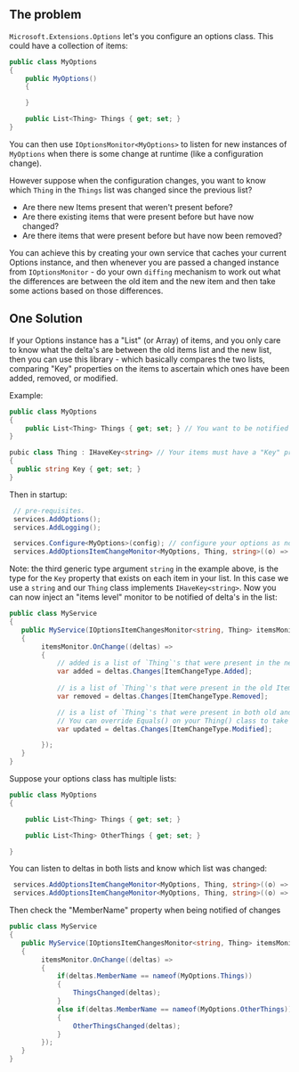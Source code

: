 ## The problem

`Microsoft.Extensions.Options` let's you configure an options class.
This could have a collection of items:

```csharp
public class MyOptions
{
    public MyOptions()
    {

    }

    public List<Thing> Things { get; set; }
}

```

You can then use `IOptionsMonitor<MyOptions>` to listen for new instances of `MyOptions` when there is some change at runtime (like a configuration change).

However suppose when the configuration changes, you want to know which `Thing` in the `Things` list was changed since the previous list? 
 - Are there new Items present that weren't present before?
 - Are there existing items that were present before but have now changed?
 - Are there items that were present before but have now been removed?

 You can achieve this by creating your own service that caches your current Options instance, and then whenever you are passed a changed instance from `IOptionsMonitor` - do your own `diffing` mechanism to work out
 what the differences are between the old item and the new item and then take some actions based on those differences.
 

 ## One Solution

 If your Options instance has a "List" (or Array) of items, and you only care to know what the delta's are between the old items list and the new list, then you can use this library - which basically compares the two lists, comparing "Key" properties on the items to ascertain which ones have been added, removed, or modified.

Example:

```csharp
public class MyOptions
{
    public List<Thing> Things { get; set; } // You want to be notified of the delta's'
}

pubic class Thing : IHaveKey<string> // Your items must have a "Key" property - you are free to choose the type for the key.
{    
  public string Key { get; set; }
}

```

Then in startup:

```csharp
 // pre-requisites.
 services.AddOptions();
 services.AddLogging();

 services.Configure<MyOptions>(config); // configure your options as normal.
 services.AddOptionsItemChangeMonitor<MyOptions, Thing, string>((o) => o.Things);

```

Note: the third generic type argument `string` in the example above, is the type for the `Key` property that exists on each item in your list.
In this case we use a `string` and our `Thing` class implements `IHaveKey<string>`.
Now you can now inject an "items level" monitor to be notified of delta's in the list:

```csharp
public class MyService
{
   public MyService(IOptionsItemChangesMonitor<string, Thing> itemsMonitor)
   {
        itemsMonitor.OnChange((deltas) =>
        {
            // added is a list of `Thing`'s that were present in the new Items list compared to the old one, based on new keys being found.
            var added = deltas.Changes[ItemChangeType.Added];
            
            // is a list of `Thing`'s that were present in the old Items list but not in the new list, based on old keys no longer found.
            var removed = deltas.Changes[ItemChangeType.Removed];

            // is a list of `Thing`'s that were present in both old and new items list (based on key matches in both lists) but equality comparison failed between the matching items.
            // You can override Equals() on your Thing() class to take control over this.
            var updated = deltas.Changes[ItemChangeType.Modified];               

        });
   }
}
```

Suppose your options class has multiple lists:


```csharp
public class MyOptions
{

    public List<Thing> Things { get; set; }

    public List<Thing> OtherThings { get; set; } 

}

```

You can listen to deltas in both lists and know which list was changed:

```csharp
 services.AddOptionsItemChangeMonitor<MyOptions, Thing, string>((o) => o.Things);
 services.AddOptionsItemChangeMonitor<MyOptions, Thing, string>((o) => o.OtherThings);

```

Then check the "MemberName" property when being notified of changes
```csharp
public class MyService
{
   public MyService(IOptionsItemChangesMonitor<string, Thing> itemsMonitor)
   {
        itemsMonitor.OnChange((deltas) =>
        {
            if(deltas.MemberName == nameof(MyOptions.Things))
            {
                ThingsChanged(deltas);
            }
            else if(deltas.MemberName == nameof(MyOptions.OtherThings))
            {
                OtherThingsChanged(deltas);
            }           
        });
   }
}
```
